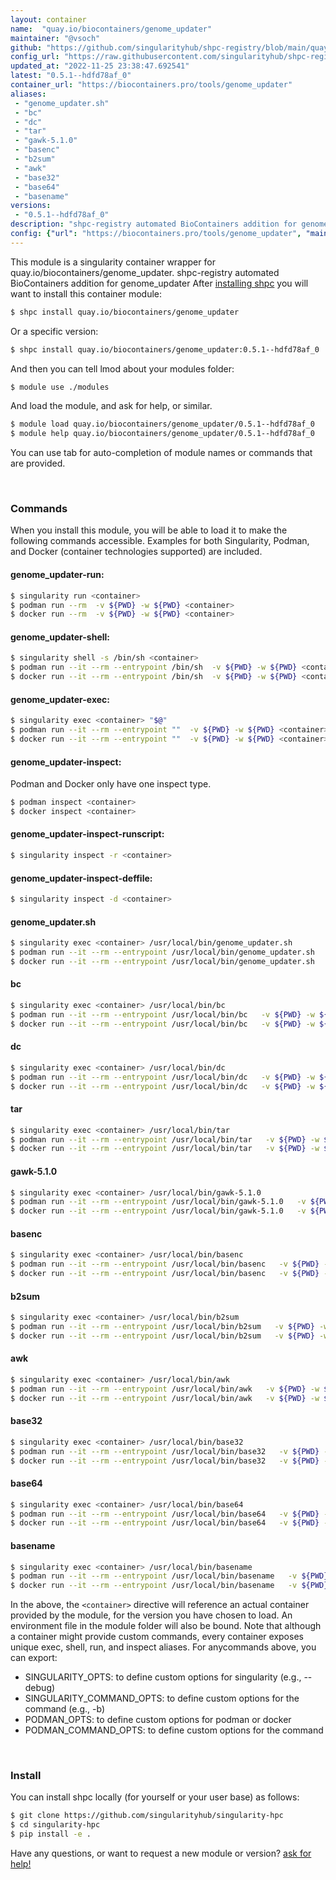 ```yaml
---
layout: container
name:  "quay.io/biocontainers/genome_updater"
maintainer: "@vsoch"
github: "https://github.com/singularityhub/shpc-registry/blob/main/quay.io/biocontainers/genome_updater/container.yaml"
config_url: "https://raw.githubusercontent.com/singularityhub/shpc-registry/main/quay.io/biocontainers/genome_updater/container.yaml"
updated_at: "2022-11-25 23:38:47.692541"
latest: "0.5.1--hdfd78af_0"
container_url: "https://biocontainers.pro/tools/genome_updater"
aliases:
 - "genome_updater.sh"
 - "bc"
 - "dc"
 - "tar"
 - "gawk-5.1.0"
 - "basenc"
 - "b2sum"
 - "awk"
 - "base32"
 - "base64"
 - "basename"
versions:
 - "0.5.1--hdfd78af_0"
description: "shpc-registry automated BioContainers addition for genome_updater"
config: {"url": "https://biocontainers.pro/tools/genome_updater", "maintainer": "@vsoch", "description": "shpc-registry automated BioContainers addition for genome_updater", "latest": {"0.5.1--hdfd78af_0": "sha256:05e4f37e192c064941ca4ae049044b580906a209d5ce45a12bf26727c55e9a1a"}, "tags": {"0.5.1--hdfd78af_0": "sha256:05e4f37e192c064941ca4ae049044b580906a209d5ce45a12bf26727c55e9a1a"}, "docker": "quay.io/biocontainers/genome_updater", "aliases": {"genome_updater.sh": "/usr/local/bin/genome_updater.sh", "bc": "/usr/local/bin/bc", "dc": "/usr/local/bin/dc", "tar": "/usr/local/bin/tar", "gawk-5.1.0": "/usr/local/bin/gawk-5.1.0", "basenc": "/usr/local/bin/basenc", "b2sum": "/usr/local/bin/b2sum", "awk": "/usr/local/bin/awk", "base32": "/usr/local/bin/base32", "base64": "/usr/local/bin/base64", "basename": "/usr/local/bin/basename"}}
---
```


This module is a singularity container wrapper for quay.io/biocontainers/genome_updater.
shpc-registry automated BioContainers addition for genome_updater
After [installing shpc](#install) you will want to install this container module:


```bash
$ shpc install quay.io/biocontainers/genome_updater
```

Or a specific version:

```bash
$ shpc install quay.io/biocontainers/genome_updater:0.5.1--hdfd78af_0
```

And then you can tell lmod about your modules folder:

```bash
$ module use ./modules
```

And load the module, and ask for help, or similar.

```bash
$ module load quay.io/biocontainers/genome_updater/0.5.1--hdfd78af_0
$ module help quay.io/biocontainers/genome_updater/0.5.1--hdfd78af_0
```

You can use tab for auto-completion of module names or commands that are provided.

<br>

### Commands

When you install this module, you will be able to load it to make the following commands accessible.
Examples for both Singularity, Podman, and Docker (container technologies supported) are included.

#### genome_updater-run:

```bash
$ singularity run <container>
$ podman run --rm  -v ${PWD} -w ${PWD} <container>
$ docker run --rm  -v ${PWD} -w ${PWD} <container>
```

#### genome_updater-shell:

```bash
$ singularity shell -s /bin/sh <container>
$ podman run --it --rm --entrypoint /bin/sh  -v ${PWD} -w ${PWD} <container>
$ docker run --it --rm --entrypoint /bin/sh  -v ${PWD} -w ${PWD} <container>
```

#### genome_updater-exec:

```bash
$ singularity exec <container> "$@"
$ podman run --it --rm --entrypoint ""  -v ${PWD} -w ${PWD} <container> "$@"
$ docker run --it --rm --entrypoint ""  -v ${PWD} -w ${PWD} <container> "$@"
```

#### genome_updater-inspect:

Podman and Docker only have one inspect type.

```bash
$ podman inspect <container>
$ docker inspect <container>
```

#### genome_updater-inspect-runscript:

```bash
$ singularity inspect -r <container>
```

#### genome_updater-inspect-deffile:

```bash
$ singularity inspect -d <container>
```


#### genome_updater.sh

```bash
$ singularity exec <container> /usr/local/bin/genome_updater.sh
$ podman run --it --rm --entrypoint /usr/local/bin/genome_updater.sh   -v ${PWD} -w ${PWD} <container> -c " $@"
$ docker run --it --rm --entrypoint /usr/local/bin/genome_updater.sh   -v ${PWD} -w ${PWD} <container> -c " $@"
```


#### bc

```bash
$ singularity exec <container> /usr/local/bin/bc
$ podman run --it --rm --entrypoint /usr/local/bin/bc   -v ${PWD} -w ${PWD} <container> -c " $@"
$ docker run --it --rm --entrypoint /usr/local/bin/bc   -v ${PWD} -w ${PWD} <container> -c " $@"
```


#### dc

```bash
$ singularity exec <container> /usr/local/bin/dc
$ podman run --it --rm --entrypoint /usr/local/bin/dc   -v ${PWD} -w ${PWD} <container> -c " $@"
$ docker run --it --rm --entrypoint /usr/local/bin/dc   -v ${PWD} -w ${PWD} <container> -c " $@"
```


#### tar

```bash
$ singularity exec <container> /usr/local/bin/tar
$ podman run --it --rm --entrypoint /usr/local/bin/tar   -v ${PWD} -w ${PWD} <container> -c " $@"
$ docker run --it --rm --entrypoint /usr/local/bin/tar   -v ${PWD} -w ${PWD} <container> -c " $@"
```


#### gawk-5.1.0

```bash
$ singularity exec <container> /usr/local/bin/gawk-5.1.0
$ podman run --it --rm --entrypoint /usr/local/bin/gawk-5.1.0   -v ${PWD} -w ${PWD} <container> -c " $@"
$ docker run --it --rm --entrypoint /usr/local/bin/gawk-5.1.0   -v ${PWD} -w ${PWD} <container> -c " $@"
```


#### basenc

```bash
$ singularity exec <container> /usr/local/bin/basenc
$ podman run --it --rm --entrypoint /usr/local/bin/basenc   -v ${PWD} -w ${PWD} <container> -c " $@"
$ docker run --it --rm --entrypoint /usr/local/bin/basenc   -v ${PWD} -w ${PWD} <container> -c " $@"
```


#### b2sum

```bash
$ singularity exec <container> /usr/local/bin/b2sum
$ podman run --it --rm --entrypoint /usr/local/bin/b2sum   -v ${PWD} -w ${PWD} <container> -c " $@"
$ docker run --it --rm --entrypoint /usr/local/bin/b2sum   -v ${PWD} -w ${PWD} <container> -c " $@"
```


#### awk

```bash
$ singularity exec <container> /usr/local/bin/awk
$ podman run --it --rm --entrypoint /usr/local/bin/awk   -v ${PWD} -w ${PWD} <container> -c " $@"
$ docker run --it --rm --entrypoint /usr/local/bin/awk   -v ${PWD} -w ${PWD} <container> -c " $@"
```


#### base32

```bash
$ singularity exec <container> /usr/local/bin/base32
$ podman run --it --rm --entrypoint /usr/local/bin/base32   -v ${PWD} -w ${PWD} <container> -c " $@"
$ docker run --it --rm --entrypoint /usr/local/bin/base32   -v ${PWD} -w ${PWD} <container> -c " $@"
```


#### base64

```bash
$ singularity exec <container> /usr/local/bin/base64
$ podman run --it --rm --entrypoint /usr/local/bin/base64   -v ${PWD} -w ${PWD} <container> -c " $@"
$ docker run --it --rm --entrypoint /usr/local/bin/base64   -v ${PWD} -w ${PWD} <container> -c " $@"
```


#### basename

```bash
$ singularity exec <container> /usr/local/bin/basename
$ podman run --it --rm --entrypoint /usr/local/bin/basename   -v ${PWD} -w ${PWD} <container> -c " $@"
$ docker run --it --rm --entrypoint /usr/local/bin/basename   -v ${PWD} -w ${PWD} <container> -c " $@"
```



In the above, the `<container>` directive will reference an actual container provided
by the module, for the version you have chosen to load. An environment file in the
module folder will also be bound. Note that although a container
might provide custom commands, every container exposes unique exec, shell, run, and
inspect aliases. For anycommands above, you can export:

 - SINGULARITY_OPTS: to define custom options for singularity (e.g., --debug)
 - SINGULARITY_COMMAND_OPTS: to define custom options for the command (e.g., -b)
 - PODMAN_OPTS: to define custom options for podman or docker
 - PODMAN_COMMAND_OPTS: to define custom options for the command

<br>

### Install

You can install shpc locally (for yourself or your user base) as follows:

```bash
$ git clone https://github.com/singularityhub/singularity-hpc
$ cd singularity-hpc
$ pip install -e .
```

Have any questions, or want to request a new module or version? [ask for help!](https://github.com/singularityhub/singularity-hpc/issues)
